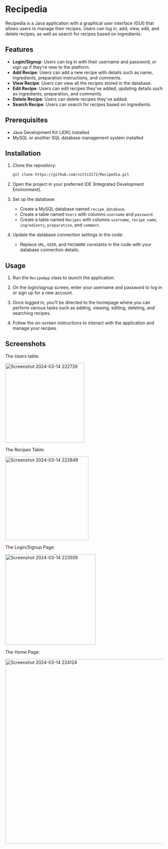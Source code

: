 # Recipedia

Recipedia is a Java application with a graphical user interface (GUI) that allows users to manage their recipes. Users can log in, add, view, edit, and delete recipes, as well as search for recipes based on ingredients.

## Features

- **Login/Signup**: Users can log in with their username and password, or sign up if they're new to the platform.
- **Add Recipe**: Users can add a new recipe with details such as name, ingredients, preparation instructions, and comments.
- **View Recipe**: Users can view all the recipes stored in the database.
- **Edit Recipe**: Users can edit recipes they've added, updating details such as ingredients, preparation, and comments.
- **Delete Recipe**: Users can delete recipes they've added.
- **Search Recipe**: Users can search for recipes based on ingredients.

## Prerequisites

- Java Development Kit (JDK) installed
- MySQL or another SQL database management system installed

## Installation

1. Clone the repository:

   ```bash
   git clone https://github.com/vitts3172/Recipedia.git
   ```

2. Open the project in your preferred IDE (Integrated Development Environment).

3. Set up the database:
   - Create a MySQL database named `recipe_database`.
   - Create a table named `Users` with columns `username` and `password`.
   - Create a table named `Recipes` with columns `username`, `recipe_name`, `ingredients`, `preparation`, and `comment`.

4. Update the database connection settings in the code:
   - Replace `URL`, `USER`, and `PASSWORD` constants in the code with your database connection details.

## Usage

1. Run the `RecipeApp` class to launch the application.

2. On the login/signup screen, enter your username and password to log in or sign up for a new account.

3. Once logged in, you'll be directed to the homepage where you can perform various tasks such as adding, viewing, editing, deleting, and searching recipes.

4. Follow the on-screen instructions to interact with the application and manage your recipes.

## Screenshots
The Users table:

<img width="253" alt="Screenshot 2024-03-14 222726" src="https://github.com/vitts3172/Recipedia/assets/95370870/4a9a3b31-8858-43fc-8fdc-fac140d3da95">

The Recipes Table:

<img width="266" alt="Screenshot 2024-03-14 222849" src="https://github.com/vitts3172/Recipedia/assets/95370870/dcaf1234-bfbb-4912-85a7-4c184f079ee0">

The Login/Signup Page:

<img width="289" alt="Screenshot 2024-03-14 223559" src="https://github.com/vitts3172/Recipedia/assets/95370870/21adcf83-e40d-4423-a62f-539ac231c173">

The Home Page:

<img width="589" alt="Screenshot 2024-03-14 224124" src="https://github.com/vitts3172/Recipedia/assets/95370870/d4130095-3018-4b88-9839-5072d234966a">






